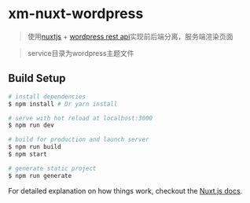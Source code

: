 # xm-nuxt-wordpress

> 使用[nuxtjs](https://nuxtjs.org) + [wordpress rest api](https://developer.wordpress.org/rest-api/)实现前后端分离，服务端渲染页面

> service目录为wordpress主题文件

## Build Setup

``` bash
# install dependencies
$ npm install # Or yarn install

# serve with hot reload at localhost:3000
$ npm run dev

# build for production and launch server
$ npm run build
$ npm start

# generate static project
$ npm run generate
```

For detailed explanation on how things work, checkout the [Nuxt.js docs](https://github.com/nuxt/nuxt.js).
